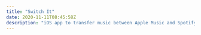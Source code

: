 ```yaml
---
title: "Switch It"
date: 2020-11-11T08:45:58Z
description: "iOS app to transfer music between Apple Music and Spotify"
---
```

